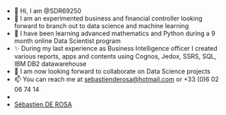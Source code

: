 - 👋 Hi, I am @SDR69250
- 👀 I am an experimented business and financial controller looking forward to branch out to data science and machine learning
- 🌱 I have been learning advanced mathematics and Python during a 9 month online Data Scientist program
- ✨ During my last experience as Business Intelligence officer I created various reports, apps and contents using Cognos, Jedox, SSRS, SQL, IBM DB2 datawarehouse
- 💞️ I am now looking forward to collaborate on Data Science projects
- 📫 You can reach me at sebastienderosa@hotmail.com or +33 (0)6 02 06 74 14
- <script src="https://platform.linkedin.com/badges/js/profile.js" async defer type="text/javascript"></script>
- <div class="badge-base LI-profile-badge" data-locale="fr_FR" data-size="medium" data-theme="dark" data-type="VERTICAL" data-vanity="sebastien-de-rosa-profile" data-version="v1"><a class="badge-base__link LI-simple-link" href="https://fr.linkedin.com/in/sebastien-de-rosa-profile/fr?trk=profile-badge">Sébastien DE ROSA</a></div>
              

<!---
SDR69250/SDR69250 is a ✨ special ✨ repository because its `README.md` (this file) appears on your GitHub profile.
You can click the Preview link to take a look at your changes.
--->
